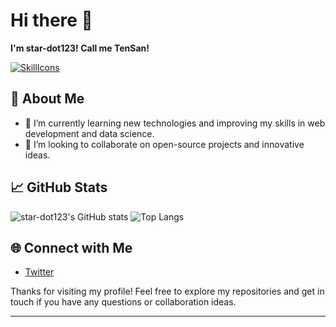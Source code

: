 # Hi there 👋
**I'm star-dot123! Call me TenSan!**

[![SkillIcons](https://skillicons.dev/icons?i=js,ts,html,css,cs,cpp,nodejs,php,react,md,tailwind,bootstrap,docker,kubernetes,raspberrypi,redhat,linux,mongodb,figma,unreal,vscode)](https://skillicons.dev)<br/>

## 🚀 About Me

- 🌱 I’m currently learning new technologies and improving my skills in web development and data science.
- 👯 I’m looking to collaborate on open-source projects and innovative ideas.

## 📈 GitHub Stats

![star-dot123's GitHub stats](https://github-readme-stats.vercel.app/api?username=star-dot123&theme=blueberry&count_private=true&hide_border=true&line_height=20)
![Top Langs](https://github-readme-stats.vercel.app/api/top-langs/?username=star-dot123&layout=compact&theme=blueberry&count_private=true&hide_border=true)

## 🌐 Connect with Me

- [Twitter](https://twitter.com/star_dot123)

Thanks for visiting my profile! Feel free to explore my repositories and get in touch if you have any questions or collaboration ideas.

---
